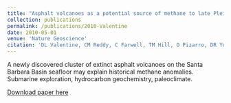 ```yaml
---
title: "Asphalt volcanoes as a potential source of methane to late Pleistocene coastal waters"
collection: publications
permalink: /publications/2010-Valentine
date: 2010-05-01
venue: 'Nature Geoscience'
citation: 'DL Valentine, CM Reddy, C Farwell, TM Hill, O Pizarro, DR Yoerger, R Camilli, RK Nelson, E Peacock, SC Bagby, BA Clark, CN Roman, and M Soloway. (2010). &quot;Asphalt volcanoes as a potential source of methane to late Pleistocene coastal waters.&quot; <i>Nature Geosci</i> 3:345.'
---
```

A newly discovered cluster of extinct asphalt volcanoes on the Santa Barbara Basin seafloor may explain historical methane anomalies.  Submarine exploration, hydrocarbon geochemistry, paleoclimate.

[Download paper here](http://www.nature.com/ngeo/journal/v3/n5/full/ngeo848.html)
